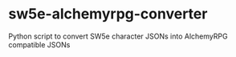 # sw5e-alchemyrpg-converter
Python script to convert SW5e character JSONs into AlchemyRPG compatible JSONs
